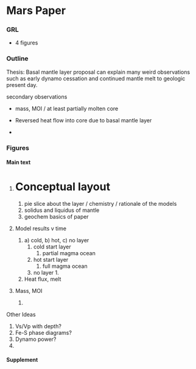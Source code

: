 # Mars Paper

### GRL 

* 4 figures

### Outline 

Thesis: Basal mantle layer proposal can explain many weird observations such as early dynamo cessation and continued mantle melt to geologic present day.

secondary observations

* mass, MOI / at least partially molten core


* Reversed heat flow into core due to basal mantle layer
* ​

### Figures

#### Main text

1. # Conceptual layout 

   1. pie slice about the layer / chemistry / rationale of the models
   2. solidus and liquidus of mantle
   3. geochem basics of paper
2. Model results v time
   1. a) cold, b) hot, c) no layer
      1. cold start layer
         1. partial magma ocean
      2. hot start layer
         1. full magma ocean
      3. no layer
         1. 
   2. Heat flux, melt
3. Mass, MOI
   1. ​

Other Ideas

1. Vs/Vp with depth? 
2. Fe-S phase diagrams?
3. Dynamo power?
4. ​

#### Supplement 



